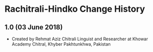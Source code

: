 Rachitrali-Hindko Change History
=======================

1.0 (03 June 2018)
-----------------

* Created by Rehmat Aziz Chitrali Linguist and Researcher at Khowar Academy Chitral, Khyber Pakhtunkhwa, Pakistan